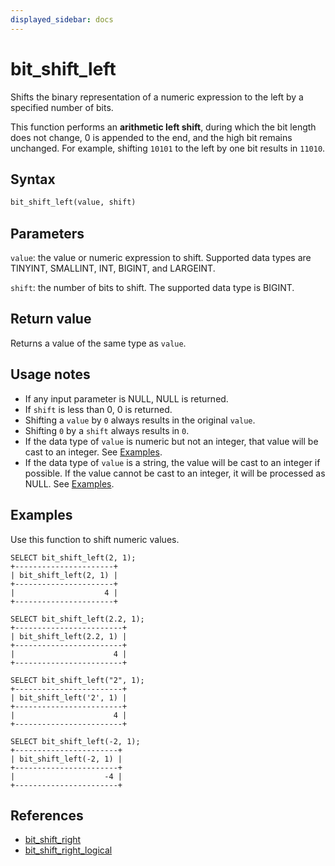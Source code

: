 ```yaml
---
displayed_sidebar: docs
---
```


# bit_shift_left

Shifts the binary representation of a numeric expression to the left by a specified number of bits.

This function performs an **arithmetic left shift**, during which the bit length does not change, 0 is appended to the end, and the high bit remains unchanged. For example, shifting `10101` to the left by one bit results in `11010`.

## Syntax

```Haskell
bit_shift_left(value, shift)
```

## Parameters

`value`: the value or numeric expression to shift. Supported data types are TINYINT, SMALLINT, INT, BIGINT, and LARGEINT.

`shift`: the number of bits to shift. The supported data type is BIGINT.

## Return value

Returns a value of the same type as `value`.

## Usage notes

- If any input parameter is NULL, NULL is returned.
- If `shift` is less than 0, 0 is returned.
- Shifting a `value` by `0` always results in the original `value`.
- Shifting `0` by a `shift` always results in `0`.
- If the data type of `value` is numeric but not an integer, that value will be cast to an integer. See [Examples](#examples).
- If the data type of `value` is a string, the value will be cast to an integer if possible. If the value cannot be cast to an integer, it will be processed as NULL. See [Examples](#examples).

## Examples

Use this function to shift numeric values.

```Plain
SELECT bit_shift_left(2, 1);
+----------------------+
| bit_shift_left(2, 1) |
+----------------------+
|                    4 |
+----------------------+

SELECT bit_shift_left(2.2, 1);
+------------------------+
| bit_shift_left(2.2, 1) |
+------------------------+
|                      4 |
+------------------------+

SELECT bit_shift_left("2", 1);
+------------------------+
| bit_shift_left('2', 1) |
+------------------------+
|                      4 |
+------------------------+

SELECT bit_shift_left(-2, 1);
+-----------------------+
| bit_shift_left(-2, 1) |
+-----------------------+
|                    -4 |
+-----------------------+
```

## References

- [bit_shift_right](bit_shift_right.md)
- [bit_shift_right_logical](bit_shift_right_logical.md)
